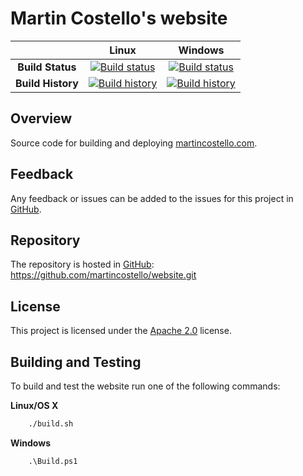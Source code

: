# Martin Costello's website

| | Linux | Windows |
|:-:|:-:|:-:|
| **Build Status** | [![Build status](https://img.shields.io/travis/martincostello/website/master.svg)](https://travis-ci.org/martincostello/website) | [![Build status](https://img.shields.io/appveyor/ci/martincostello/website/master.svg)](https://ci.appveyor.com/project/martincostello/website) |
| **Build History** | [![Build history](https://buildstats.info/travisci/chart/martincostello/website?branch=master&includeBuildsFromPullRequest=false)](https://travis-ci.org/martincostello/website) |  [![Build history](https://buildstats.info/appveyor/chart/martincostello/website?branch=master&includeBuildsFromPullRequest=false)](https://ci.appveyor.com/project/martincostello/website) |

## Overview

Source code for building and deploying [martincostello.com](https://martincostello.com/).

## Feedback

Any feedback or issues can be added to the issues for this project in [GitHub](https://github.com/martincostello/website/issues).

## Repository

The repository is hosted in [GitHub](https://github.com/martincostello/website): https://github.com/martincostello/website.git

## License

This project is licensed under the [Apache 2.0](https://github.com/martincostello/website/blob/master/LICENSE) license.

## Building and Testing

To build and test the website run one of the following commands:

**Linux/OS X**

```sh
    ./build.sh
```

**Windows**

```batchfile
    .\Build.ps1
```
